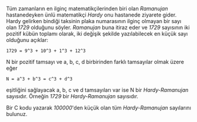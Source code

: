 Tüm zamanların en ilginç matematikçilerinden biri olan *Ramanujan* hastanedeyken ünlü matematikçi *Hardy* onu hastanede ziyarete gider. Hardy gelirken bindiği taksinin plaka numarasının ilginç olmayan bir sayı olan *1729* olduğunu söyler. *Ramanujan* buna itiraz eder ve *1729* sayısının iki pozitif kübün toplamı olarak, iki değişik şekilde yazılabilecek en küçük sayı olduğunu açıklar:

```
1729 = 9^3 + 10^3 + 1^3 + 12^3
```

N bir pozitif tamsayı ve a, b, c, d birbirinden farklı tamsayılar olmak üzere eğer

```
N = a^3 + b^3 = c^3 + d^3
```

eşitliğini sağlayacak a, b, c ve d tamsayıları var ise N bir *Hardy-Ramanujan* sayısıdır. Örneğin *1729* bir *Hardy-Ramanujan* sayısıdır.

Bir C kodu yazarak *100000*'den küçük olan tüm *Hardy-Ramanujan* sayılarını bulunuz.
